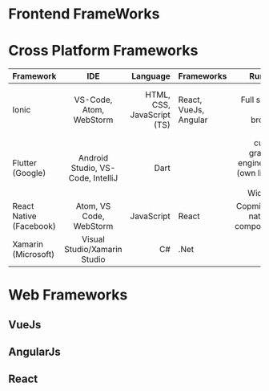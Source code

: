 # Frontend FrameWorks


# Cross Platform Frameworks



| Framework              |      IDE                           |  Language                  | Frameworks            | Runtime                                                  | Targets                                        | Launched | Pros    | Cons |
|------------------------|:----------------------------------:|---------------------------:|:----------------------|---------------------------------------------------------:|:-----------------------------------------------|:--------:|:-------:|:----:|
| Ionic                  |  VS-Code, Atom, WebStorm           | HTML, CSS, JavaScript (TS) | React, VueJs, Angular | Full screen Web browser                                  | Android, iOS, Web/PWA Desktop (electron)       | 2013     | 
| Flutter (Google)       |  Android Studio, VS-Code, IntelliJ | Dart                       |                       | custom graphics engine Skia (own library of UI Widgets)  | Android, iOS, Desktop (alpha), Web app (beta)  | 2017     | Perormance| New|
| React Native (Facebook)|  Atom, VS Code, WebStorm           | JavaScript                 | React                 | Copmiled to native UI components                         | Android, iOS, Web                              | 2015     | 
| Xamarin (Microsoft)    |  Visual Studio/Xamarin Studio      | C#                         | .Net                  |                                                          | Android, iOS, Desktop                          |          | 






# Web Frameworks

## VueJs
## AngularJs
## React
